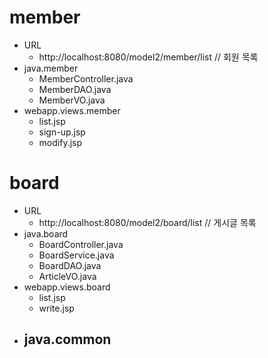 # member
- URL
	- http://localhost:8080/model2/member/list	// 회원 목록
- java.member
	- MemberController.java
	- MemberDAO.java
	- MemberVO.java
- webapp.views.member
	- list.jsp
	- sign-up.jsp
	- modify.jsp
	
# board
- URL
	- http://localhost:8080/model2/board/list	// 게시글 목록
- java.board
	- BoardController.java
	- BoardService.java
	- BoardDAO.java
	- ArticleVO.java
- webapp.views.board
	- list.jsp
	- write.jsp
- java.common
	- 